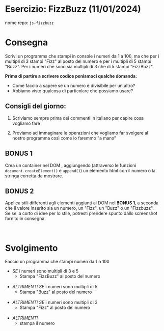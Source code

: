 # Esercizio: FizzBuzz (11/01/2024)
nome repo: `js-fizzbuzz`

# Consegna
Scrivi un programma che stampi in console i numeri da 1 a 100, ma che per i multipli di 3 stampi "Fizz" al posto del numero e per i multipli di 5 stampi "Buzz".
Per i numeri che sono sia multipli di 3 che di 5 stampi "FizzBuzz".

**Prima di partire a scrivere codice poniamoci qualche domanda:**
- Come faccio a sapere se un numero è divisibile per un altro?
- Abbiamo visto qualcosa di particolare che possiamo usare?

## Consigli del giorno:

1. Scriviamo sempre prima dei commenti in italiano per capire cosa vogliamo fare

2. Proviamo ad immaginare le operazioni che vogliamo far svolgere al nostro programma così come lo faremmo "a mano"

## BONUS 1
Crea un container nel DOM , aggiungendo (attraverso le funzioni `document.createElement()` e `append()`) un elemento html con il numero o la stringa corretta da mostrare.

## BONUS 2
Applica stili differenti agli elementi aggiunti al DOM nel **BONUS 1**, a seconda che il valore inserito sia un numero, un "Fizz", un "Buzz" o un "Fizzbuzz". Se sei a corto di idee per lo stile, potresti prendere spunto dallo screenshot fornito in consegna.

<br>

# Svolgimento

Faccio un programma che stampi numeri da 1 a 100

- *SE* i numeri sono multipli di 3 e 5 
  - Stampa "FizzBuzz" al posto del numero
 <br><br>
- *ALTRIMENTI SE* i numeri sono multipli di 5 
  - Stampa "Buzz" al posto del numero
 <br><br>
- *ALTRIMENTI SE* i numeri sono multipli di 3 
  - Stampa "Fizz" al posto del numero
 <br><br>
- *ALTRIMENTI* 
  - stampa il numero
